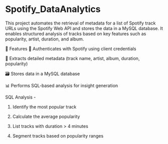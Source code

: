 # Spotify_DataAnalytics
This project automates the retrieval of metadata for a list of Spotify track URLs using the Spotify Web API and stores the data in a MySQL database. It enables structured analysis of tracks based on key features such as popularity, artist, duration, and album.

📌 Features
🔐 Authenticates with Spotify using client credentials

🎵 Extracts detailed metadata (track name, artist, album, duration, popularity)

🗃️ Stores data in a MySQL database

📊 Performs SQL-based analysis for insight generation

SQL Analysis -

  1) Identify the most popular track

  2) Calculate the average popularity

  3) List tracks with duration > 4 minutes

  4) Segment tracks based on popularity ranges


      
